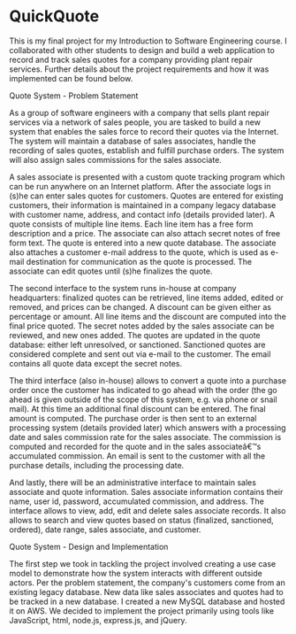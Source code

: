 # QuickQuote
This is my final project for my Introduction to Software Engineering course. I collaborated with other students to design and build a web application to record and track sales quotes for a company providing plant repair services. Further details about the project requirements and how it was implemented can be found below.

Quote System - Problem Statement

As a group of software engineers with a company that sells plant repair services via a network of sales people, you are tasked to build a new system that enables the sales force to record their quotes via the Internet. The system will maintain a database of sales associates, handle the recording of sales quotes, establish and fulfill purchase orders. The system will also assign sales commissions for the sales associate.

A sales associate is presented with a custom quote tracking program which can be run anywhere on an Internet platform. After the associate logs in (s)he can enter sales quotes for customers. Quotes are entered for existing customers, their information is maintained in a company legacy database with customer name, address, and contact info (details provided later). A quote consists of multiple line items. Each line item has a free form description and a price. The associate can also attach secret notes of free form text. The quote is entered into a new quote database. The associate also attaches a customer e-mail address to the quote, which is used as e-mail destination for communication as the quote is processed. The associate can edit quotes until (s)he finalizes the quote.

The second interface to the system runs in-house at company headquarters: finalized quotes can be retrieved, line items added, edited or removed, and prices can be changed. A discount can be given either as percentage or amount. All line items and the discount are computed into the final price quoted. The secret notes added by the sales associate can be reviewed, and new ones added. The quotes are updated in the quote database: either left unresolved, or sanctioned. Sanctioned quotes are considered complete and sent out via e-mail to the customer. The email contains all quote data except the secret notes.

The third interface (also in-house) allows to convert a quote into a purchase order once the customer has indicated to go ahead with the order (the go ahead is given outside of the scope of this system, e.g. via phone or snail mail). At this time an additional final discount can be entered. The final amount is computed. The purchase order is then sent to an external processing system (details provided later) which answers with a processing date and sales commission rate for the sales associate. The commission is computed and recorded for the quote and in the sales associateâ€™s accumulated commission. An email is sent to the customer with all the purchase details, including the processing date.

And lastly, there will be an administrative interface to maintain sales associate and quote information. Sales associate information contains their name, user id, password, accumulated commission, and address. The interface allows to view, add, edit and delete sales associate records. It also allows to search and view quotes based on status (finalized, sanctioned, ordered), date range, sales associate, and customer.

Quote System - Design and Implementation

The first step we took in tackling the project involved creating a use case model to demonstrate how the system interacts with different outside actors. Per the problem statement, the company's customers come from an existing legacy database. New data like sales associates and quotes had to be tracked in a new database. I created a new MySQL database and hosted it on AWS. We decided to implement the project primarily using tools like JavaScript, html, node.js, express.js, and jQuery.
